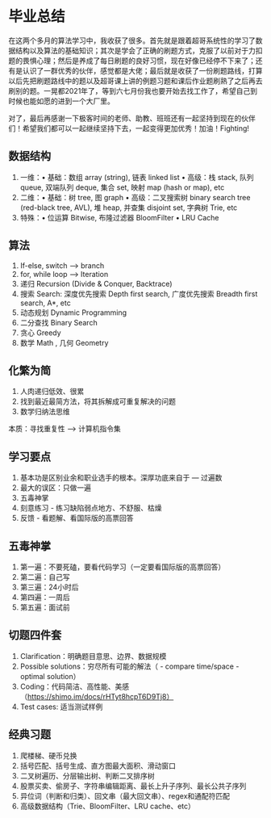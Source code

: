 # 毕业总结

在这两个多月的算法学习中，我收获了很多。首先就是跟着超哥系统性的学习了数据结构以及算法的基础知识；其次是学会了正确的刷题方式，克服了以前对于力扣题的畏惧心理；然后是养成了每日刷题的良好习惯，现在好像已经停不下来了；还有是认识了一群优秀的伙伴，感觉都是大佬；最后就是收获了一份刷题路线，打算以后先把刷题路线中的题以及超哥课上讲的例题习题和课后作业题刷熟了之后再去刷别的题。一晃都2021年了，等到六七月份我也要开始去找工作了，希望自己到时候也能如愿的进到一个大厂里。

对了，最后再感谢一下极客时间的老师、助教、班班还有一起坚持到现在的伙伴们！希望我们都可以一起继续坚持下去，一起变得更加优秀！加油！Fighting!


## 数据结构
1. 一维：• 基础：数组 array (string), 链表 linked list  • 高级：栈 stack, 队列 queue, 双端队列 deque, 集合 set, 映射 map (hash or map), etc
2. 二维：• 基础：树 tree, 图 graph  • 高级：二叉搜索树 binary search tree (red-black tree, AVL), 堆 heap, 并查集 disjoint set, 字典树 Trie, etc
3. 特殊：• 位运算 Bitwise, 布隆过滤器 BloomFilter  • LRU Cache

## 算法
1. If-else, switch —> branch
2. for, while loop —> Iteration
3. 递归 Recursion (Divide & Conquer, Backtrace)
4. 搜索 Search: 深度优先搜索 Depth first search, 广度优先搜索 Breadth first search, A*, etc
5. 动态规划 Dynamic Programming
6. 二分查找 Binary Search
7. 贪心 Greedy
8. 数学 Math , 几何 Geometry

## 化繁为简
1. 人肉递归低效、很累
2. 找到最近最简方法，将其拆解成可重复解决的问题
3. 数学归纳法思维

本质：寻找重复性 —> 计算机指令集

## 学习要点
1. 基本功是区别业余和职业选手的根本。深厚功底来自于 — 过遍数
2. 最大的误区：只做一遍
3. 五毒神掌
4. 刻意练习 - 练习缺陷弱点地方、不舒服、枯燥
5. 反馈 - 看题解、看国际版的高票回答

## 五毒神掌
1. 第一遍：不要死磕，要看代码学习（一定要看国际版的高票回答）
2. 第二遍：自己写
3. 第三遍：24小时后
4. 第四遍：一周后
5. 第五遍：面试前

## 切题四件套
1. Clarification：明确题目意思、边界、数据规模
2. Possible solutions：穷尽所有可能的解法（ - compare time/space  - optimal solution）
3. Coding：代码简洁、高性能、美感（https://shimo.im/docs/rHTyt8hcpT6D9Tj8）
4. Test cases: 适当测试样例

## 经典习题
1. 爬楼梯、硬币兑换
2. 括号匹配、括号⽣成、直⽅图最⼤⾯积、滑动窗⼝
3. 二叉树遍历、分层输出树、判断二叉排序树
4. 股票买卖、偷房子、字符串编辑距离、最长上升子序列、最长公共子序列
5. 异位词（判断和归类）、回文串（最大回文串）、regex和通配符匹配
6. 高级数据结构（Trie、BloomFilter、LRU cache、etc）